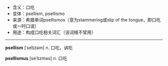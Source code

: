 - <span class="definition">含义：口吃</span>
- <span class="definition">变体：psellism, psellismo</span>
- <span class="definition">来源：希腊单词psellismos（意为stammering或slip of the tongue，即口吃或一时口误）</span>
- <span class="definition">用途：构成口吃相关词汇（该词根不常用）</span>


---


<span class="vocabulary">**psellism**</span> [ˈselɪzəm] n. 口吃，讷吃

<span class="vocabulary">**psellismus**</span> [seˈlɪzməs] n. 口吃
